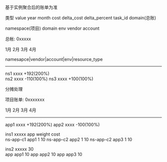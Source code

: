 基于实例聚合后的账单为准


类型         value   year  month  cost  delta_cost delta_percent task_id
domain(总账)        


namespace(项目)  domain
env
vendor 
account
  
  

总帐: 0xxxxx


1月   2月   3月   4月

namesapce|vendor|account|env|resource_type

---------
ns1  xxxx  +192(200%)   
ns2  xxxx  -110(100%)
ns3  xxxx  +100(100%)   

分摊处理

项目账单: 0xxxxxxx


1月   2月   3月   4月


----------
app1 xxxx +192(200%)
app2 xxxx -100(100%)

ins1  xxxxx     app   weight   cost   
   ns-app-c1   app1     1      10
   ns-app-c2   app2     1      10
   ns-app-c2   app3     1      10

ins2  xxxxx     30      
   app   app1   10
   app   app2   10
   app   app3   10

